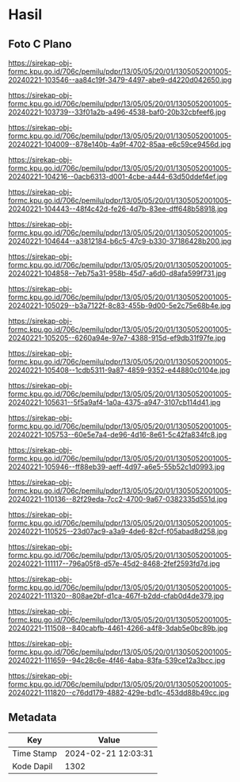 # Hasil

## Foto C Plano

https://sirekap-obj-formc.kpu.go.id/706c/pemilu/pdpr/13/05/05/20/01/1305052001005-20240221-103546--aa84c19f-3479-4497-abe9-d4220d042650.jpg

https://sirekap-obj-formc.kpu.go.id/706c/pemilu/pdpr/13/05/05/20/01/1305052001005-20240221-103739--33f01a2b-a496-4538-baf0-20b32cbfeef6.jpg

https://sirekap-obj-formc.kpu.go.id/706c/pemilu/pdpr/13/05/05/20/01/1305052001005-20240221-104009--878e140b-4a9f-4702-85aa-e6c59ce9456d.jpg

https://sirekap-obj-formc.kpu.go.id/706c/pemilu/pdpr/13/05/05/20/01/1305052001005-20240221-104216--0acb6313-d001-4cbe-a444-63d50ddef4ef.jpg

https://sirekap-obj-formc.kpu.go.id/706c/pemilu/pdpr/13/05/05/20/01/1305052001005-20240221-104443--48f4c42d-fe26-4d7b-83ee-dff648b58918.jpg

https://sirekap-obj-formc.kpu.go.id/706c/pemilu/pdpr/13/05/05/20/01/1305052001005-20240221-104644--a3812184-b6c5-47c9-b330-37186428b200.jpg

https://sirekap-obj-formc.kpu.go.id/706c/pemilu/pdpr/13/05/05/20/01/1305052001005-20240221-104858--7eb75a31-958b-45d7-a6d0-d8afa599f731.jpg

https://sirekap-obj-formc.kpu.go.id/706c/pemilu/pdpr/13/05/05/20/01/1305052001005-20240221-105029--b3a7122f-8c83-455b-9d00-5e2c75e68b4e.jpg

https://sirekap-obj-formc.kpu.go.id/706c/pemilu/pdpr/13/05/05/20/01/1305052001005-20240221-105205--6260a94e-97e7-4388-915d-ef9db31f97fe.jpg

https://sirekap-obj-formc.kpu.go.id/706c/pemilu/pdpr/13/05/05/20/01/1305052001005-20240221-105408--1cdb5311-9a87-4859-9352-e44880c0104e.jpg

https://sirekap-obj-formc.kpu.go.id/706c/pemilu/pdpr/13/05/05/20/01/1305052001005-20240221-105631--5f5a9af4-1a0a-4375-a947-3107cb114d41.jpg

https://sirekap-obj-formc.kpu.go.id/706c/pemilu/pdpr/13/05/05/20/01/1305052001005-20240221-105753--60e5e7a4-de96-4d16-8e61-5c42fa834fc8.jpg

https://sirekap-obj-formc.kpu.go.id/706c/pemilu/pdpr/13/05/05/20/01/1305052001005-20240221-105946--ff88eb39-aeff-4d97-a6e5-55b52c1d0993.jpg

https://sirekap-obj-formc.kpu.go.id/706c/pemilu/pdpr/13/05/05/20/01/1305052001005-20240221-110136--82f29eda-7cc2-4700-9a67-0382335d551d.jpg

https://sirekap-obj-formc.kpu.go.id/706c/pemilu/pdpr/13/05/05/20/01/1305052001005-20240221-110525--23d07ac9-a3a9-4de6-82cf-f05abad8d258.jpg

https://sirekap-obj-formc.kpu.go.id/706c/pemilu/pdpr/13/05/05/20/01/1305052001005-20240221-111117--796a05f8-d57e-45d2-8468-2fef2593fd7d.jpg

https://sirekap-obj-formc.kpu.go.id/706c/pemilu/pdpr/13/05/05/20/01/1305052001005-20240221-111320--808ae2bf-d1ca-467f-b2dd-cfab0d4de379.jpg

https://sirekap-obj-formc.kpu.go.id/706c/pemilu/pdpr/13/05/05/20/01/1305052001005-20240221-111508--840cabfb-4461-4266-a4f8-3dab5e0bc89b.jpg

https://sirekap-obj-formc.kpu.go.id/706c/pemilu/pdpr/13/05/05/20/01/1305052001005-20240221-111659--94c28c6e-4f46-4aba-83fa-539ce12a3bcc.jpg

https://sirekap-obj-formc.kpu.go.id/706c/pemilu/pdpr/13/05/05/20/01/1305052001005-20240221-111820--c76dd179-4882-429e-bd1c-453dd88b49cc.jpg


## Metadata

| Key        | Value               |
| ---------- | ------------------- |
| Time Stamp | 2024-02-21 12:03:31 |
| Kode Dapil | 1302                |



